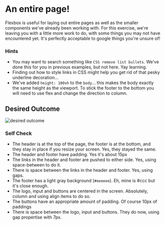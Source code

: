 # An entire page!

Flexbox is useful for laying out entire pages as well as the smaller components we've already been working with. For this exercise, we're leaving you with a little more work to do, with some things you may not have encountered yet. It's perfectly acceptable to google things you're unsure of!

### Hints
- You may want to search something like `CSS remove list bullets`.  We've done this for you in previous examples, but not here. Yay learning.
- Finding out how to style links in CSS might help you get rid of that pesky underline decoration...
- We've added `height: 100vh` to the `body`... this makes the body exactly the same height as the viewport. To stick the footer to the bottom you will need to use flex and change the direction to column.

## Desired Outcome
![desired outcome](./desired-outcome.png)

### Self Check

- The header is at the top of the page, the footer is at the bottom, and they stay in place if you resize your screen. Yes, they stayed the same.
- The header and footer have padding. Yes it's about 15px
- The links in the header and footer are pushed to either side. Yes, using 
space-between to do it.
- There is space between the links in the header and footer. Yes, using gaps.
- The footer has a light gray background (`#eeeeee`). Eh, mine is #ccc but it's
close enough.
- The logo, input and buttons are centered in the screen. Absolutely, column and using align items to do so.
- The buttons have an appropriate amount of padding. Of course  10px of paddings
- There is space between the logo, input and buttons. They do now, using gap
propertise with 7px.
